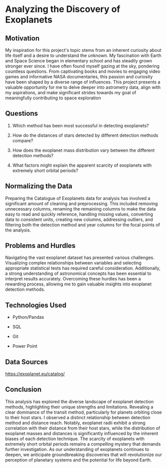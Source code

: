 <h1>Analyzing the Discovery of Exoplanets</h1>



<h2>Motivation</h2>

My inspiration for this project's topic stems from an inherent curiosity about life itself and a desire to understand the unknown. My fascination with Earth and Space Science began in elementary school and has steadily grown stronger ever since. I have often found myself gazing at the sky, pondering countless questions. From captivating books and movies to engaging video games and informative NASA documentaries, this passion and curiosity have been shaped by a diverse range of influences. This project presents a valuable opportunity for me to delve deeper into astrometry data, align with my aspirations, and make significant strides towards my goal of meaningfully contributing to space exploration






<h2>Questions</h2>

1. Which method has been most successful in detecting exoplanets?

2. How do the distances of stars detected by different detection methods compare?

3. How does the exoplanet mass distribution vary between the different detection methods?

4. What factors might explain the apparent scarcity of exoplanets with extremely short orbital periods?






<h2>Normalizing the Data</h2>

Preparing the Catalogue of Exoplanets data for analysis has involved a significant amount of cleaning and preprocessing. This included removing unnecessary columns, renaming the remaining columns to make the data easy to read and quickly reference, handling missing values, converting data to consistent units, creating new columns, addressing outliers, and filtering both the detection method and year columns for the focal points of the analysis. 






<h2>Problems and Hurdles</h2>

Navigating the vast exoplanet dataset has presented various challenges. Visualizing complex relationships between variables and selecting appropriate statistical tests has required careful consideration. Additionally, a strong understanding of astronomical concepts has been essential to interpret results accurately. Overcoming these hurdles has been a rewarding process, allowing me to gain valuable insights into exoplanet detection methods.






<h2>Technologies Used</h2>

- Python/Pandas 

- SQL

- Git

- Power Point






<h2>Data Sources</h2>

https://exoplanet.eu/catalog/





<h2>Conclusion</h2>

This analysis has explored the diverse landscape of exoplanet detection methods, highlighting their unique strengths and limitations. Revealing a clear dominance of the transit method, particularly for planets orbiting close to their host stars. I observed a distinct relationship between detection method and distance reach. Notably, exoplanet radii exhibit a strong correlation with their distance from their host stars, while the distribution of exoplanet masses and distances is significantly influenced by the inherent biases of each detection technique. The scarcity of exoplanets with extremely short orbital periods remains a compelling mystery that demands further investigation. As our understanding of exoplanets continues to deepen, we anticipate groundbreaking discoveries that will revolutionize our perception of planetary systems and the potential for life beyond Earth.